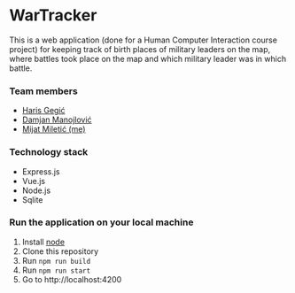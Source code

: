 # WarTracker

This is a web application (done for a Human Computer Interaction course project) for keeping track of birth places of military leaders on the map, where battles took place on the map and which military leader was in which battle.

### Team members

-   [Haris Gegić](https://github.com/gegic)
-   [Damjan Manojlović](https://github.com/Damjan032)
-   [Mijat Miletić (me)](https://github.com/Mijat019)

### Technology stack

-   Express.js
-   Vue.js
-   Node.js
-   Sqlite

### Run the application on your local machine

1. Install [node](https://nodejs.org/en/)
2. Clone this repository
3. Run `npm run build`
4. Run `npm run start`
5. Go to http://localhost:4200
